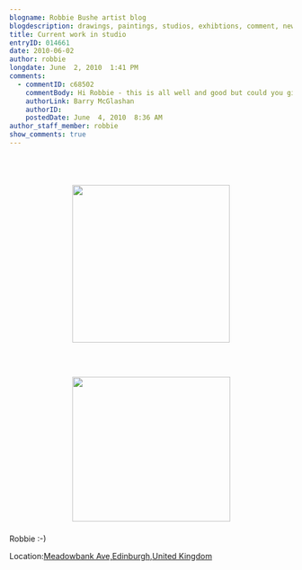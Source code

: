 ```yaml
---
blogname: Robbie Bushe artist blog
blogdescription: drawings, paintings, studios, exhibtions, comment, news as they happen to Robbie Bushe
title: Current work in studio
entryID: 014661
date: 2010-06-02
author: robbie
longdate: June  2, 2010  1:41 PM
comments:
  - commentID: c68502
    commentBody: Hi Robbie - this is all well and good but could you give out some detailed travel schedules as soon as possible please? The new work looks great, looking forward to seeing them soon... Barry
    authorLink: Barry McGlashan
    authorID:  
    postedDate: June  4, 2010  8:36 AM
author_staff_member: robbie
show_comments: true
---
```


<br /><br /><center><a href='http://www.flickr.com/photos/80876565@N00/4662654559/'><img src='http://farm5.static.flickr.com/4070/4662654559_0335133cf5_m.jpg' border='0' width='280' height='281' style='margin:5px' /></a></center><br /><br /><br /><center><a href='http://www.flickr.com/photos/80876565@N00/4663275730/'><img src='http://farm5.static.flickr.com/4023/4663275730_54c0163e7c_m.jpg' border='0' width='281' height='258' style='margin:5px' /></a></center><br />
Robbie :-)<br /><p class='blogpress_location'>Location:<a href='http://maps.google.com/maps?q=Meadowbank%20Ave,Edinburgh,United%20Kingdom%4055.955193%2C-3.152707&amp;z=10'>Meadowbank Ave,Edinburgh,United Kingdom</a></p>

